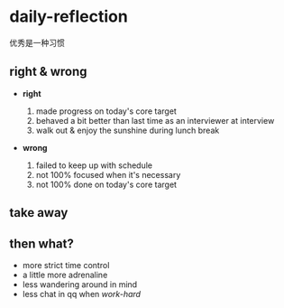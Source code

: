 # daily-reflection
优秀是一种习惯

## right & wrong
* **right**
  1. made progress on today's core target
  2. behaved a bit better than last time as an interviewer at interview
  3. walk out & enjoy the sunshine during lunch break
  
* **wrong**
  1. failed to keep up with schedule
  2. not 100% focused when it's necessary
  3. not 100% done on today's core target
  
## take away


## then what?
* more strict time control
* a little more adrenaline
* less wandering around in mind
* less chat in qq when _work-hard_
